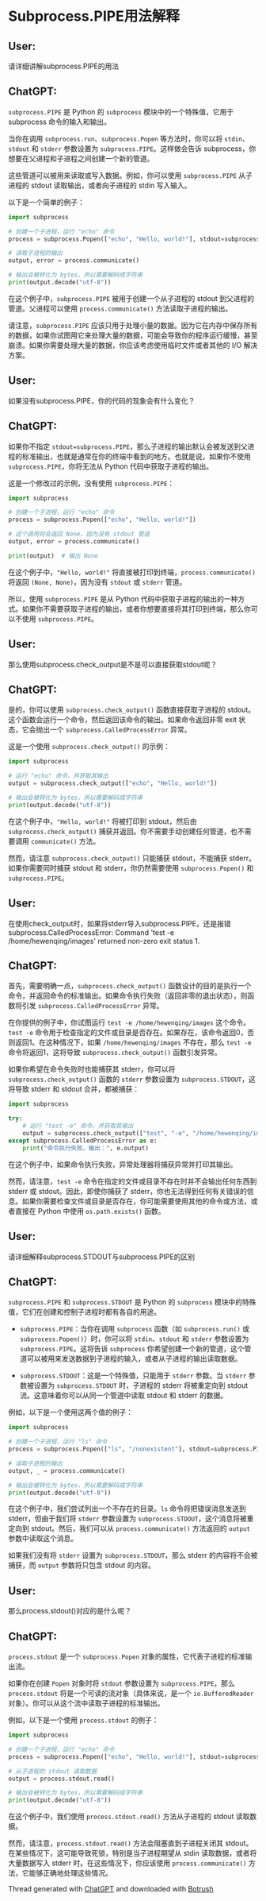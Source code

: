 # Subprocess.PIPE用法解释

## User:
<div class="empty:hidden">请详细讲解subprocess.PIPE的用法</div>

## ChatGPT:
`subprocess.PIPE` 是 Python 的 `subprocess` 模块中的一个特殊值，它用于 subprocess 命令的输入和输出。

当你在调用 `subprocess.run`、`subprocess.Popen` 等方法时，你可以将 `stdin`、`stdout` 和 `stderr` 参数设置为 `subprocess.PIPE`。这样做会告诉 subprocess，你想要在父进程和子进程之间创建一个新的管道。

这些管道可以被用来读取或写入数据。例如，你可以使用 `subprocess.PIPE` 从子进程的 stdout 读取输出，或者向子进程的 stdin 写入输入。

以下是一个简单的例子：

```python
import subprocess

# 创建一个子进程，运行 "echo" 命令
process = subprocess.Popen(["echo", "Hello, world!"], stdout=subprocess.PIPE)

# 读取子进程的输出
output, error = process.communicate()

# 输出会被转化为 bytes，所以需要解码成字符串
print(output.decode("utf-8"))
```

在这个例子中，`subprocess.PIPE` 被用于创建一个从子进程的 stdout 到父进程的管道。父进程可以使用 `process.communicate()` 方法读取子进程的输出。

请注意，`subprocess.PIPE` 应该只用于处理小量的数据。因为它在内存中保存所有的数据，如果你试图用它来处理大量的数据，可能会导致你的程序运行缓慢，甚至崩溃。如果你需要处理大量的数据，你应该考虑使用临时文件或者其他的 I/O 解决方案。

## User:
<div class="empty:hidden">如果没有subprocess.PIPE，你的代码的现象会有什么变化？</div>

## ChatGPT:
如果你不指定 `stdout=subprocess.PIPE`，那么子进程的输出默认会被发送到父进程的标准输出，也就是通常在你的终端中看到的地方。也就是说，如果你不使用 `subprocess.PIPE`，你将无法从 Python 代码中获取子进程的输出。

这是一个修改过的示例，没有使用 `subprocess.PIPE`：

```python
import subprocess

# 创建一个子进程，运行 "echo" 命令
process = subprocess.Popen(["echo", "Hello, world!"])

# 这个调用将会返回 None，因为没有 stdout 管道
output, error = process.communicate()

print(output)  # 输出 None
```

在这个例子中，`"Hello, world!"` 将直接被打印到终端，`process.communicate()` 将返回 `(None, None)`，因为没有 `stdout` 或 `stderr` 管道。

所以，使用 `subprocess.PIPE` 是从 Python 代码中获取子进程的输出的一种方式。如果你不需要获取子进程的输出，或者你想要直接将其打印到终端，那么你可以不使用 `subprocess.PIPE`。

## User:
<div class="empty:hidden">那么使用subprocess.check_output是不是可以直接获取stdout呢？</div>

## ChatGPT:
是的，你可以使用 `subprocess.check_output()` 函数直接获取子进程的 stdout。这个函数会运行一个命令，然后返回该命令的输出。如果命令返回非零 exit 状态，它会抛出一个 `subprocess.CalledProcessError` 异常。

这是一个使用 `subprocess.check_output()` 的示例：

```python
import subprocess

# 运行 "echo" 命令，并获取其输出
output = subprocess.check_output(["echo", "Hello, world!"])

# 输出会被转化为 bytes，所以需要解码成字符串
print(output.decode("utf-8"))
```

在这个例子中，`"Hello, world!"` 将被打印到 stdout，然后由 `subprocess.check_output()` 捕获并返回。你不需要手动创建任何管道，也不需要调用 `communicate()` 方法。

然而，请注意 `subprocess.check_output()` 只能捕获 stdout，不能捕获 stderr。如果你需要同时捕获 stdout 和 stderr，你仍然需要使用 `subprocess.Popen()` 和 `subprocess.PIPE`。

## User:
<div class="empty:hidden">在使用check_output时，如果将stderr导入subprocess.PIPE，还是报错subprocess.CalledProcessError: Command 'test -e /home/hewenqing/images' returned non-zero exit status 1.</div>

## ChatGPT:
首先，需要明确一点，`subprocess.check_output()` 函数设计的目的是执行一个命令，并返回命令的标准输出。如果命令执行失败（返回非零的退出状态），则函数将引发 `subprocess.CalledProcessError` 异常。

在你提供的例子中，你试图运行 `test -e /home/hewenqing/images` 这个命令。`test -e` 命令用于检查指定的文件或目录是否存在。如果存在，该命令返回0，否则返回1。在这种情况下，如果 `/home/hewenqing/images` 不存在，那么 `test -e` 命令将返回1，这将导致 `subprocess.check_output()` 函数引发异常。

如果你希望在命令失败时也能捕获其 stderr，你可以将 `subprocess.check_output()` 函数的 `stderr` 参数设置为 `subprocess.STDOUT`，这将导致 stderr 和 stdout 合并，都被捕获：

```python
import subprocess

try:
    # 运行 "test -e" 命令，并获取其输出
    output = subprocess.check_output(["test", "-e", "/home/hewenqing/images"], stderr=subprocess.STDOUT)
except subprocess.CalledProcessError as e:
    print("命令执行失败，输出：", e.output)
```

在这个例子中，如果命令执行失败，异常处理器将捕获异常并打印其输出。

然而，请注意，`test -e` 命令在指定的文件或目录不存在时并不会输出任何东西到 stderr 或 stdout。因此，即使你捕获了 stderr，你也无法得到任何有关错误的信息。如果你需要检查文件或目录是否存在，你可能需要使用其他的命令或方法，或者直接在 Python 中使用 `os.path.exists()` 函数。

## User:
<div class="empty:hidden">请详细解释subprocess.STDOUT与subprocess.PIPE的区别</div>

## ChatGPT:
`subprocess.PIPE` 和 `subprocess.STDOUT` 是 Python 的 `subprocess` 模块中的特殊值，它们在创建和控制子进程时都有各自的用途。

- `subprocess.PIPE`：当你在调用 `subprocess` 函数（如 `subprocess.run()` 或 `subprocess.Popen()`）时，你可以将 `stdin`、`stdout` 和 `stderr` 参数设置为 `subprocess.PIPE`。这将告诉 `subprocess` 你希望创建一个新的管道，这个管道可以被用来发送数据到子进程的输入，或者从子进程的输出读取数据。

- `subprocess.STDOUT`：这是一个特殊值，只能用于 `stderr` 参数。当 `stderr` 参数被设置为 `subprocess.STDOUT` 时，子进程的 stderr 将被重定向到 stdout 流。这意味着你可以从同一个管道中读取 stdout 和 stderr 的数据。


例如，以下是一个使用这两个值的例子：

```python
import subprocess

# 创建一个子进程，运行 "ls" 命令
process = subprocess.Popen(["ls", "/nonexistent"], stdout=subprocess.PIPE, stderr=subprocess.STDOUT)

# 读取子进程的输出
output, _ = process.communicate()

# 输出会被转化为 bytes，所以需要解码成字符串
print(output.decode("utf-8"))
```

在这个例子中，我们尝试列出一个不存在的目录。`ls` 命令将把错误消息发送到 stderr，但由于我们将 `stderr` 参数设置为 `subprocess.STDOUT`，这个消息将被重定向到 stdout。然后，我们可以从 `process.communicate()` 方法返回的 `output` 参数中读取这个消息。

如果我们没有将 `stderr` 设置为 `subprocess.STDOUT`，那么 stderr 的内容将不会被捕获，而 `output` 参数将只包含 stdout 的内容。

## User:
<div class="empty:hidden">那么process.stdout()对应的是什么呢？</div>

## ChatGPT:
`process.stdout` 是一个 `subprocess.Popen` 对象的属性，它代表子进程的标准输出流。

如果你在创建 `Popen` 对象时将 `stdout` 参数设置为 `subprocess.PIPE`，那么 `process.stdout` 将是一个可读的流对象（具体来说，是一个 `io.BufferedReader` 对象）。你可以从这个流中读取子进程的标准输出。

例如，以下是一个使用 `process.stdout` 的例子：

```python
import subprocess

# 创建一个子进程，运行 "echo" 命令
process = subprocess.Popen(["echo", "Hello, world!"], stdout=subprocess.PIPE)

# 从子进程的 stdout 读取数据
output = process.stdout.read()

# 输出会被转化为 bytes，所以需要解码成字符串
print(output.decode("utf-8"))
```

在这个例子中，我们使用 `process.stdout.read()` 方法从子进程的 stdout 读取数据。

然而，请注意，`process.stdout.read()` 方法会阻塞直到子进程关闭其 stdout。在某些情况下，这可能导致死锁，特别是当子进程期望从 stdin 读取数据，或者将大量数据写入 stderr 时。在这些情况下，你应该使用 `process.communicate()` 方法，它能够正确地处理这些情况。

Thread generated with <a href="https://chat.openai.com">ChatGPT</a> and downloaded with <a href="https://botrush.io">Botrush</a>